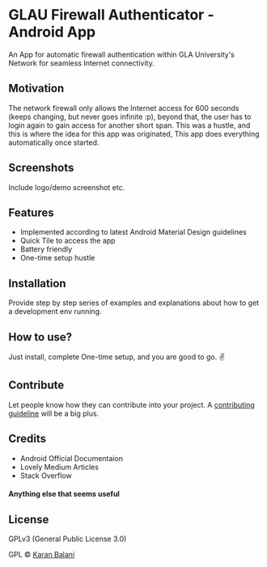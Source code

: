 # GLAU Firewall Authenticator - Android App
An App for automatic firewall authentication within GLA University's Network for seamless Internet connectivity.

## Motivation
The network firewall only allows the Internet access for 600 seconds (keeps changing, but never goes infinite :p), beyond that, the user has to login again to gain access for another short span. This was a hustle, and this is where the idea for this app was originated, This app does everything automatically once started.

## Screenshots
Include logo/demo screenshot etc.

## Features
 - Implemented according to latest Android Material Design guidelines
 - Quick Tile to access the app
 - Battery friendly
 - One-time setup hustle

## Installation
Provide step by step series of examples and explanations about how to get a development env running.

## How to use?
Just install, complete One-time setup, and you are good to go. ✌️

## Contribute
Let people know how they can contribute into your project. A [contributing guideline](https://github.com/zulip/zulip-electron/blob/master/CONTRIBUTING.md) will be a big plus.

## Credits
 - Android Official Documentaion
 - Lovely Medium Articles
 - Stack Overflow

#### Anything else that seems useful

## License
GPLv3 (General Public License 3.0) 

GPL © [Karan Balani]()
